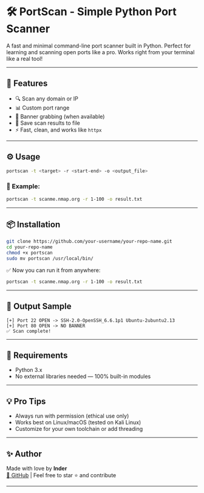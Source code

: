 # 🛠️ PortScan - Simple Python Port Scanner

A fast and minimal command-line port scanner built in Python. Perfect for learning and scanning open ports like a pro. Works right from your terminal like a real tool!

---

## 🚀 Features

- 🔍 Scan any domain or IP
- 📊 Custom port range
- 🧠 Banner grabbing (when available)
- 💾 Save scan results to file
- ⚡ Fast, clean, and works like `httpx`

---

## ⚙️ Usage

```bash
portscan -t <target> -r <start-end> -o <output_file>
```

### 🧪 Example:

```bash
portscan -t scanme.nmap.org -r 1-100 -o result.txt
```

---

## 📦 Installation

```bash
git clone https://github.com/your-username/your-repo-name.git
cd your-repo-name
chmod +x portscan
sudo mv portscan /usr/local/bin/
```

✅ Now you can run it from anywhere:
```bash
portscan -t scanme.nmap.org -r 1-100 -o result.txt
```

---

## 📁 Output Sample

```
[+] Port 22 OPEN -> SSH-2.0-OpenSSH_6.6.1p1 Ubuntu-2ubuntu2.13
[+] Port 80 OPEN -> NO BANNER
✅ Scan complete!
```

---

## 🔧 Requirements

- Python 3.x
- No external libraries needed — 100% built-in modules

---

## 💡 Pro Tips

- Always run with permission (ethical use only)
- Works best on Linux/macOS (tested on Kali Linux)
- Customize for your own toolchain or add threading

---

## ✨ Author

Made with love by **Inder**  
[🔗 GitHub](https://github.com/inder33) | Feel free to star ⭐ and contribute

---

